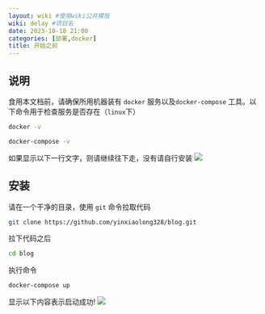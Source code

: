 ```yaml
---
layout: wiki #使用wiki公共模版
wiki: delay #项目名
date: 2023-10-18 21:00
categories: [部署,docker]
title: 开始之前
---
```


## 说明
食用本文档前，请确保所用机器装有 `docker` 服务以及`docker-compose` 工具。以下命令用于检查服务是否存在（`linux`下）
```bash
docker -v
```
```bash
docker-compose -v
```
如果显示以下一行文字，则请继续往下走，没有请自行安装
![](/asset/wiki/delay/docker.png)

## 安装
请在一个干净的目录，使用 `git` 命令拉取代码
```bash
git clone https://github.com/yinxiaolong328/blog.git
```
拉下代码之后
```bash
cd blog
```
执行命令
```bash
docker-compose up
```
显示以下内容表示启动成功!
![](/asset/wiki/delay/start.png)